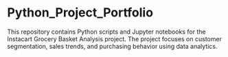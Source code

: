 # Python_Project_Portfolio
This repository contains Python scripts and Jupyter notebooks for the Instacart Grocery Basket Analysis project. The project focuses on customer segmentation, sales trends, and purchasing behavior using data analytics.
